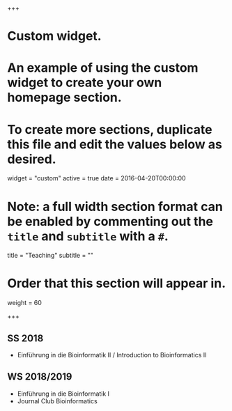+++
# Custom widget.
# An example of using the custom widget to create your own homepage section.
# To create more sections, duplicate this file and edit the values below as desired.
widget = "custom"
active = true
date = 2016-04-20T00:00:00

# Note: a full width section format can be enabled by commenting out the `title` and `subtitle` with a `#`.
title = "Teaching"
subtitle = ""

# Order that this section will appear in.
weight = 60

+++
## SS 2018

+ Einführung in die Bioinformatik II / Introduction to Bioinformatics II 

## WS 2018/2019

+ Einführung in die Bioinformatik I
+ Journal Club Bioinformatics